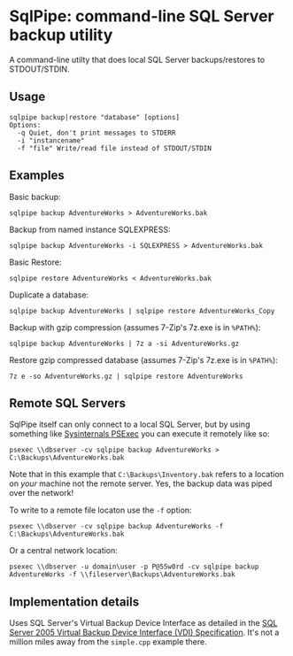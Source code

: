 # SqlPipe: command-line SQL Server backup utility #

A command-line utilty that does local SQL Server backups/restores to STDOUT/STDIN. 

## Usage ##

    sqlpipe backup|restore "database" [options]
    Options:
      -q Quiet, don't print messages to STDERR
      -i "instancename"
      -f "file" Write/read file instead of STDOUT/STDIN

## Examples ##

Basic backup:

    sqlpipe backup AdventureWorks > AdventureWorks.bak

Backup from named instance SQLEXPRESS:

    sqlpipe backup AdventureWorks -i SQLEXPRESS > AdventureWorks.bak

Basic Restore:

    sqlpipe restore AdventureWorks < AdventureWorks.bak

Duplicate a database:

    sqlpipe backup AdventureWorks | sqlpipe restore AdventureWorks_Copy

Backup with gzip compression (assumes 7-Zip's 7z.exe is in `%PATH%`):

    sqlpipe backup AdventureWorks | 7z a -si AdventureWorks.gz

Restore gzip compressed database (assumes 7-Zip's 7z.exe is in `%PATH%`):

    7z e -so AdventureWorks.gz | sqlpipe restore AdventureWorks

## Remote SQL Servers ##

SqlPipe itself can only connect to a local SQL Server, but by using something like [Sysinternals PSExec](http://technet.microsoft.com/en-us/sysinternals/bb897553) you can execute it remotely like so:

    psexec \\dbserver -cv sqlpipe backup AdventureWorks > C:\Backups\AdventureWorks.bak
    
Note that in this example that `C:\Backups\Inventory.bak` refers to a location on *your* machine not the remote server. Yes, the backup data was piped over the network! 

To write to a remote file locaton use the `-f` option:

    psexec \\dbserver -cv sqlpipe backup AdventureWorks -f C:\Backups\AdventureWorks.bak

Or a central network location:

    psexec \\dbserver -u domain\user -p P@55w0rd -cv sqlpipe backup AdventureWorks -f \\fileserver\Backups\AdventureWorks.bak

## Implementation details ##

Uses SQL Server's Virtual Backup Device Interface as detailed in the [SQL Server 2005 Virtual Backup Device Interface (VDI) Specification](http://www.microsoft.com/downloads/en/details.aspx?familyid=416f8a51-65a3-4e8e-a4c8-adfe15e850fc). It's not a million miles away from the `simple.cpp` example there.